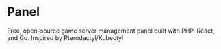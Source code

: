 # Panel
Free, open-source game server management panel built with PHP, React, and Go. Inspired by Pterodactyl/Kubectyl
